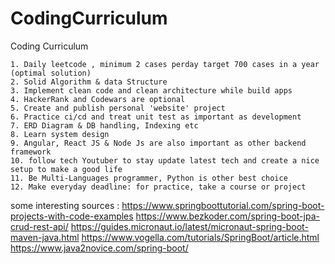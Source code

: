 # CodingCurriculum
Coding Curriculum


	1. Daily leetcode , minimum 2 cases perday target 700 cases in a year (optimal solution)
	2. Solid Algorithm & data Structure
	3. Implement clean code and clean architecture while build apps
	4. HackerRank and Codewars are optional
	5. Create and publish personal 'website' project
	6. Practice ci/cd and treat unit test as important as development
	7. ERD Diagram & DB handling, Indexing etc
	8. Learn system design
	9. Angular, React JS & Node Js are also important as other backend framework
  	10. follow tech Youtuber to stay update latest tech and create a nice setup to make a good life
   	11. Be Multi-Languages programmer, Python is other best choice
    12. Make everyday deadline: for practice, take a course or project 

    

some interesting sources :
https://www.springboottutorial.com/spring-boot-projects-with-code-examples
https://www.bezkoder.com/spring-boot-jpa-crud-rest-api/
https://guides.micronaut.io/latest/micronaut-spring-boot-maven-java.html
https://www.vogella.com/tutorials/SpringBoot/article.html
https://www.java2novice.com/spring-boot/
 









